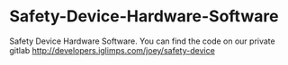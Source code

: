 # Safety-Device-Hardware-Software
Safety Device Hardware Software.
You can find the code on our private gitlab
http://developers.iglimps.com/joey/safety-device
